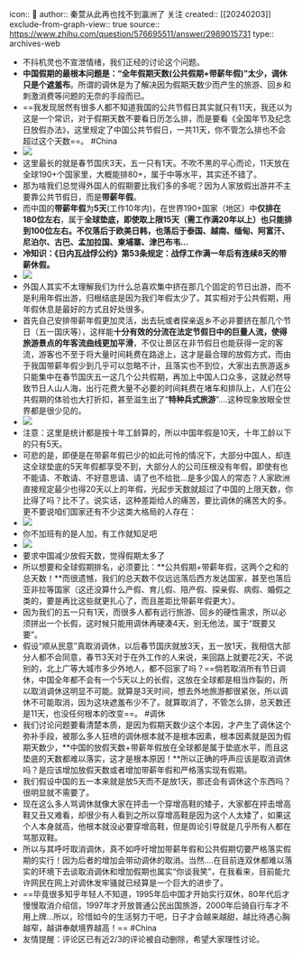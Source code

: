 icon:: 💾
author:: 秦萱从此再也找不到瀛洲了 关注
created:: [[20240203]]
exclude-from-graph-view:: true
source:: https://www.zhihu.com/question/576695511/answer/2989015731
type:: archives-web
- 不抖机灵也不宣泄情绪，我们正经的讨论这个问题。
- **中国假期的最根本问题是：“全年假期天数(公共假期+带薪年假)”太少，调休只是个遮羞布**。所谓的调休是为了解决因为假期天数少而产生的旅游、回乡和刺激消费等问题的无奈的手段而已。
- ==我发现居然有很多人都不知道我国的公共节假日其实就只有11天，我还以为这是一个常识，对于假期天数不要看日历怎么排，而是要看《全国年节及纪念日放假办法》，这里规定了中国公共节假日，一共11天，你不管怎么排也不会超过这个天数==。
  #China
- ![](assets/2024/v2-de27873bf3b3c5c1abe902ca2416698f_720w.png)
- 这里最长的就是春节国庆3天，五一只有1天。不吹不黑的平心而论，11天放在全球190+个国家里，大概能排80+，属于中等水平，其实还不错了。
- 那为啥我们总觉得外国人的假期要比我们多的多呢？因为人家放假出游并不主要靠公共节假日，而是**带薪年假**。
- 而中国的**带薪年假**为**5天**(工作10年内)，在世界190+国家（地区）中**仅排在180位左右**，属于**全球垫底，**即使取上限15天（需工作满20年以上）也只能排到100位左右**。不仅落后于欧美日韩，也落后于泰国、越南、缅甸、阿富汗、尼泊尔、古巴、孟加拉国、柬埔寨、津巴布韦…**
- **冷知识：《日内瓦战俘公约》第53条规定：战俘工作满一年后有连续8天的带薪休假。**
- ![](assets/2024/v2-505e7a4a08d0311494df91f73a823ec6_720w.png)
- 外国人其实不太理解我们为什么总喜欢集中挤在那几个固定的节日出游，而不是利用年假出游，归根结底是因为我们年假太少了。其实相对于公共假期，用年假休息是最好的方式且好处很多。
- 首先自己安排带薪年假更加灵活，出去玩或者探亲返乡不必非要挤在那几个节日（五一国庆等），这样能**十分有效的分流在法定节假日中的巨量人流，使得旅游景点的年客流曲线更加平滑**，不仅让景区在非节假日也能获得一定的客流，游客也不至于将大量时间耗费在路途上，这才是最合理的放假方式，而由于我国带薪年假少到几乎可以忽略不计，且落实也不到位，大家出去旅游返乡只能集中在春节国庆五一这几个公共假期，再加上中国人口众多，这就必然导致节日人山人海，出行花费大量不必要的时间耗费在堵车和排队上，人们在公共假期的体验也大打折扣，甚至滋生出了“**特种兵式旅游**”....这种现象放眼全世界都是很少见的。
- ![](assets/2024/v2-cffa3de199105f66c33c1bae3902a015_720w.png)
- 注意：这里是统计都是按十年工龄算的，所以中国年假是10天，十年工龄以下的只有5天。
- 可悲的是，即便是在带薪年假已少的如此可怜的情况下，大部分中国人，却连这全球垫底的5天年假都享受不到，大部分人的公司压根没有年假，即使有也不能请、不敢请、不好意思请、请了也不给批…是多少国人的常态？人家欧洲直接规定最少也得20天以上的年假，光起步天数就超过了中国的上限天数，你比得了吗？比不了。说实话，这种差距给人的痛苦，要比调休的痛苦大的多。更不要说咱们国家还有不少这类大格局的人存在：
- ![](assets/2024/v2-486ddad21b917b00bcf5990f7ee4ce0e_720w.png)
- 你不加班有的是人加，有工作就知足吧
- ![](assets/2024/v2-69df579dea3833eff397f13ef434fc65_720w.png)
- 要求中国减少放假天数，觉得假期太多了
- 所以想要和全球假期排名，必须要比：**公共假期+带薪年假，这两个之和的总天数！**而很遗憾，我们的总天数不仅远远落后西方发达国家，甚至也落后亚非拉等国家（这还没算什么产假、育儿假、陪产假、探亲假、病假、婚假之类的，要是再比这些就更扎心了，而且差距比带薪年假更大）。
- 因为我们的五一只有1天，而很多人都有远行旅游、回乡的硬性需求，所以必须拼出一个长假，这时候只能用调休再硬凑4天，别无他法，属于“既要又要”。
- 假设“顺从民意”真取消调休，以后春节国庆就放3天，五一放1天，我相信大部分人都不会同意，春节3天对于在外工作的人来说，来回路上就要花2天，不说别的，北上广等大城市多少外地人，都不回家了吗？==倘若取消所有节日调休，中国全年都不会有一个5天以上的长假，这放在全球都是相当炸裂的，所以取消调休这明显不可能。就算是3天时间，想去外地旅游都很紧张，所以调休不可能取消，因为这块遮羞布少不了。就算取消了，不管怎么排，总天数还是11天，也没任何根本的改变==。
  #调休
- 我们讨论问题要看清楚本质，是因为假期天数少这个本因，才产生了调休这个弥补手段，被那么多人狂喷的调休根本就不是根本因素，根本因素就是因为假期天数少，**中国的放假天数+带薪年假放在全球都是属于垫底水平，而且这垫底的天数都难以落实，这才是根本原因！**所以正确的呼声应该是取消调休吗？是应该增加放假天数或者增加带薪年假和严格落实现有假期。
- 我们假设中国的五一本来就是放5天而不是放1天，那还会有调休这个东西吗？很明显就不需要了。
- 现在这么多人骂调休就像大家在抨击一个穿增高鞋的矮子，大家都在抨击增高鞋又丑又难看，却很少有人看到之所以穿增高鞋是因为这个人太矮了，如果这个人本身就高，他根本就没必要穿增高鞋，但是舆论引导就是几乎所有人都在骂那双鞋。
- 所以与其呼吁取消调休，真不如呼吁增加带薪年假和公共假期切要严格落实假期的实行！因为后者的增加会带动调休的取消。当然....在目前连双休都难以落实的环境下去谈取消调休和增加假期也属实“你谈我笑”，在我看来，目前能允许网民在网上对调休发牢骚就已经算是一个巨大的进步了。
- ==毕竟很多知乎年轻人不知道，1995年后中国才开始实行双休，80年代后才慢慢取消介绍信，1997年才开放普通公民出国旅游，2000年后骑自行车才不用上牌…所以，珍惜如今的生活努力干吧，日子才会越来越甜，越比待遇心胸越窄，越讲奉献境界越高！==
  #China
- 友情提醒：评论区已有近2/3的评论被自动删除，希望大家理性讨论。